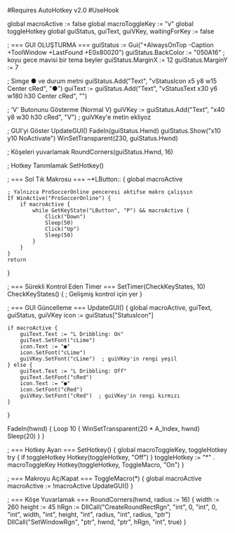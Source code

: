 #Requires AutoHotkey v2.0
#UseHook

global macroActive := false
global macroToggleKey := "v"
global toggleHotkey
global guiStatus, guiText, guiVKey, waitingForKey := false

; === GUI OLUŞTURMA ===
guiStatus := Gui("+AlwaysOnTop -Caption +ToolWindow +LastFound +E0x80020")
guiStatus.BackColor := "050A16"  ; koyu gece mavisi bir tema beyler 
guiStatus.MarginX := 12
guiStatus.MarginY := 7

; Simge ● ve durum metni
guiStatus.Add("Text", "vStatusIcon x5 y8 w15 Center cRed", "●")
guiText := guiStatus.Add("Text", "vStatusText x30 y6 w180 h30 Center cRed", "")

; 'V' Butonunu Gösterme (Normal V)
guiVKey := guiStatus.Add("Text", "x40 y8 w30 h30 cRed", "V")  ; guiVKey'e metin ekliyoz 

; GUI’yi Göster
UpdateGUI()
FadeIn(guiStatus.Hwnd)
guiStatus.Show("x10 y10 NoActivate")
WinSetTransparent(230, guiStatus.Hwnd)

; Köşeleri yuvarlamak 
RoundCorners(guiStatus.Hwnd, 16)

; Hotkey Tanımlamak 
SetHotkey()

; === Sol Tık Makrosu ===
~*LButton:: {
    global macroActive

    ; Yalnızca ProSoccerOnline penceresi aktifse makro çalışsın
    If WinActive("ProSoccerOnline") {
        if macroActive {
            while GetKeyState("LButton", "P") && macroActive {
                Click("Down")
                Sleep(50)
                Click("Up")
                Sleep(50)
            }
        }
    }
    return
}

; === Sürekli Kontrol Eden Timer ===
SetTimer(CheckKeyStates, 10)
CheckKeyStates() {
    ; Gelişmiş kontrol için yer
}

; === GUI Güncelleme ===
UpdateGUI() {
    global macroActive, guiText, guiStatus, guiVKey
    icon := guiStatus["StatusIcon"]

    if macroActive {
        guiText.Text := "L Dribbling: On"
        guiText.SetFont("cLime")
        icon.Text := "●"
        icon.SetFont("cLime")
        guiVKey.SetFont("cLime")  ; guiVKey'in rengi yeşil
    } else {
        guiText.Text := "L Dribbling: Off"
        guiText.SetFont("cRed")
        icon.Text := "●"
        icon.SetFont("cRed")
        guiVKey.SetFont("cRed")  ; guiVKey'in rengi kırmızı
    }
}

FadeIn(hwnd) {
    Loop 10 {
        WinSetTransparent(20 * A_Index, hwnd)
        Sleep(20)
    }
}

; === Hotkey Ayarı ===
SetHotkey() {
    global macroToggleKey, toggleHotkey
    try {
        if toggleHotkey
            Hotkey(toggleHotkey, "Off")
    }
    toggleHotkey := "*" . macroToggleKey
    Hotkey(toggleHotkey, ToggleMacro, "On")
}

; === Makroyu Aç/Kapat ===
ToggleMacro(*) {
    global macroActive
    macroActive := !macroActive
    UpdateGUI()
}

; === Köşe Yuvarlamak === 
RoundCorners(hwnd, radius := 16) {
    width := 260
    height := 45
    hRgn := DllCall("CreateRoundRectRgn", "int", 0, "int", 0, "int", width, "int", height, "int", radius, "int", radius, "ptr")
    DllCall("SetWindowRgn", "ptr", hwnd, "ptr", hRgn, "int", true)
}
